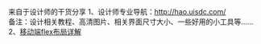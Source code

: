 来自于设计师的干货分享
1、设计师专业导航：http://hao.uisdc.com/<br>
备注：设计相关教程、高清图片、相关界面尺寸大小、一些好用的小工具等……<br>
2、<a href="http://www.codeceo.com/understanding-flexbox-everything-you-need-to-know.html">移动端flex布局详解</a>